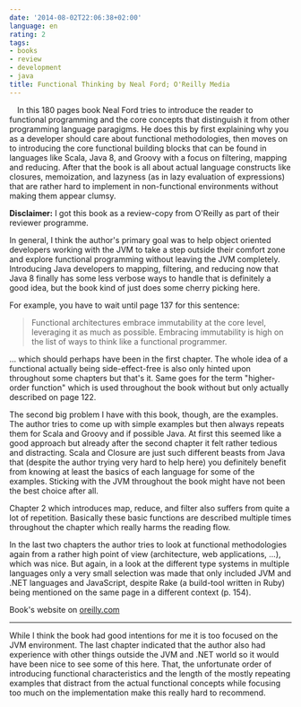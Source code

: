 ```yaml
---
date: '2014-08-02T22:06:38+02:00'
language: en
rating: 2
tags:
- books
- review
- development
- java
title: Functional Thinking by Neal Ford; O'Reilly Media
---
```


<img src="/media/2014/thumb.gif" alt="" style="float:left; margin: 0 1em 1em 0"/>
In this 180 pages book Neal Ford tries to introduce the reader to functional
programming and the core concepts that distinguish it from other programming
language paragigms. He does this by first explaining why you as a developer
should care about functional methodologies, then moves on to introducing
the core functional building blocks that can be found in languages like
Scala, Java 8, and Groovy with a focus on filtering, mapping and reducing.
After that the book is all about actual language constructs like closures,
memoization, and lazyness (as in lazy evaluation of expressions) that are
rather hard to implement in non-functional environments without making them
appear clumsy.

**Disclaimer:** I got this book as a review-copy from O'Reilly as part of their
reviewer programme.

In general, I think the author's primary goal was to help object oriented
developers working with the JVM to take a step outside their comfort zone and
explore functional programming without leaving the JVM completely. Introducing
Java developers to mapping, filtering, and reducing now that Java 8 finally has
some less verbose ways to handle that is definitely a good idea, but the book
kind of just does some cherry picking here.

For example, you have to wait until page 137 for this sentence:

<blockquote>Functional architectures embrace immutability at the core level, leveraging it as much as possible. Embracing immutability is high on the list of ways to think like a functional programmer.</blockquote>

... which should perhaps have been in the first chapter. The whole idea of
a functional actually being side-effect-free is also only hinted upon
throughout some chapters but that's it. Same goes for the term "higher-order
function" which is used throughout the book without but only actually described
on page 122.

The second big problem I have with this book, though, are the examples.
The author tries to come up with simple examples but then always repeats them
for Scala and Groovy and if possible Java. At first this seemed like a good
approach but already after the second chapter it felt rather tedious and
distracting. Scala and Closure are just such different beasts from Java that
(despite the author trying very hard to help here) you definitely benefit from
knowing at least the basics of each language for some of the examples. Sticking
with the JVM throughout the book might have not been the best choice after all.

Chapter 2 which introduces map, reduce, and filter also suffers from quite
a lot of repetition. Basically these basic functions are described multiple
times throughout the chapter which really harms the reading flow.

In the last two chapters the author tries to look at functional methodologies
again from a rather high point of view (architecture, web applications, ...),
which was nice. But again, in a look at the different type systems in multiple
languages only a very small selection was made that only included JVM and .NET
languages and JavaScript, despite Rake (a build-tool written in Ruby) being
mentioned on the same page in a different context (p. 154).

Book's website on [oreilly.com](http://shop.oreilly.com/product/0636920029687.do)

-------------

While I think the book had good intentions for me it is too focused on the JVM
environment. The last chapter indicated that the author also had experience with
other things outside the JVM and .NET world so it would have been nice to see
some of this here. That, the unfortunate order of introducing functional
characteristics and the length of the mostly repeating examples that distract
from the actual functional concepts while focusing too much on the
implementation make this really hard to recommend.
